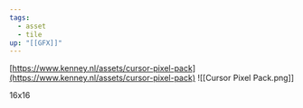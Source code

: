 ```yaml
---
tags:
  - asset
  - tile
up: "[[GFX]]"
---
```

[https://www.kenney.nl/assets/cursor-pixel-pack](https://www.kenney.nl/assets/cursor-pixel-pack)
![[Cursor Pixel Pack.png]]

16x16
